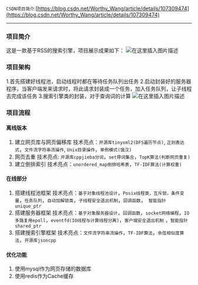 
`CSDN项目简介`:[https://blog.csdn.net/Worthy_Wang/article/details/107309474](https://blog.csdn.net/Worthy_Wang/article/details/107309474)

-------------

### 项目简介
这是一款基于RSS的搜索引擎，项目展示成果如下：
![在这里插入图片描述](https://img-blog.csdnimg.cn/20200713090204641.gif)

### 项目架构
1.首先搭建好线程池，启动线程时都在等待任务队列出任务
2.启动封装好的服务器程序，当客户端发来请求时，将此请求封装成一个任务，加入任务队列，让子线程去完成该任务
3.搜索引擎类的封装，对于查询词的计算
![在这里插入图片描述](https://img-blog.csdnimg.cn/20200713090409283.png?x-oss-process=image/watermark,type_ZmFuZ3poZW5naGVpdGk,shadow_10,text_aHR0cHM6Ly9ibG9nLmNzZG4ubmV0L1dvcnRoeV9XYW5n,size_16,color_FFFFFF,t_70)
<br>

### 项目流程
#### 离线版本
1. 建立网页库与网页偏移库
技术亮点：`开源库tinyxml2(DFS遍历节点)`, `正则表达式`，`文件流字符串流操作`, `Unix目录操作`，`单例模式(饿汉)`
2. 网页去重
技术亮点: `开源库cppjieba分词`，`set停词集合`，`TopK算法(判断网页重复)`
3. 建立倒排索引
技术亮点：`unordered_map倒排哈希表`，`TF-IDF算法(计算权重)`



#### 在线部分
1. 搭建线程池框架
技术亮点：`基于对象线程池设计`，`Posix线程类，互斥锁，条件变量`，`任务队列`，`自动加解锁类`，`子线程安全退出机制`，`回调函数`，` 智能指针unique_ptr`
2. 搭建服务器框架
技术亮点：`基于对象服务器设计`，`回调函数`，`socket网络编程`，`IO多路复用epoll`，`eventfd(IO线程与计算线程分离)`，`客户端安全退出机制` ，`智能指针shared_ptr`
3. 搭建搜索引擎框架
技术亮点：`文件流字符串流操作`，`TF-IDF算法`，`余弦相似度算法`，`开源库jsoncpp`


#### 优化功能
1. 使用mysql作为网页存储的数据库
2. 使用redis作为Cache缓存
